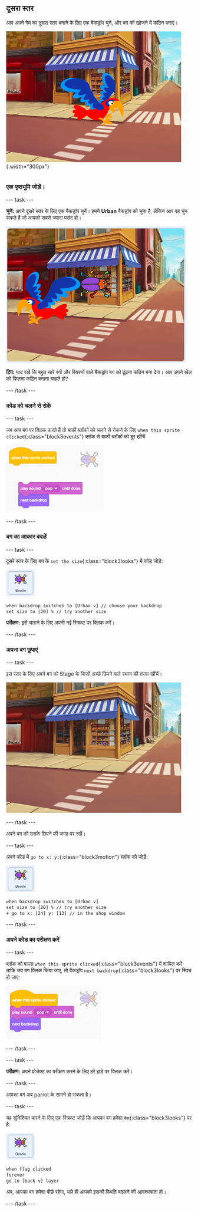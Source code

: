 ## दूसरा स्तर

<div style="display: flex; flex-wrap: wrap">
<div style="flex-basis: 200px; flex-grow: 1; margin-right: 15px;">
आप अपने गेम का दूसरा स्तर बनाने के लिए एक बैकड्रॉप चुनें, और बग को खोजने में कठिन बनाएं। 
</div>
<div>

![छिपे हुए बग के साथ एक सड़क दृश्य।](images/second-level.png){:width="300px"}

</div>
</div>

### एक पृष्ठभूमि जोड़ें।

--- task ---

**चुनें:** अपने दूसरे स्तर के लिए एक बैकड्रॉप चुनें। हमने **Urban** बैकड्रॉप को चुना है, लेकिन आप वह चुन सकते हैं जो आपको सबसे ज्यादा पसंद हो।

![एक शहरी बैकड्रॉप पर बग और parrot।](images/insert-urban-backdrop.png)

**टिप:** याद रखें कि बहुत सारे रंगों और विवरणों वाले बैकड्रॉप बग को ढूंढना कठिन बना देगा। आप अपने खेल को कितना कठिन बनाना चाहते हो?

--- /task ---

### कोड को चलने से रोकें

--- task ---

जब आप बग पर क्लिक करते हैं तो बाकी ब्लॉकों को चलने से रोकने के लिए `when this sprite clicked`{:class="block3events"} ब्लॉक से बाकी ब्लॉकों को दूर खींचें

![कोड तोड़ना।](images/breaking-script.png)

--- /task ---

### बग का आकार बदलें

--- task ---

दूसरे स्तर के लिए बग के `set the size`{:class="block3looks"} में कोड जोड़ें:

![बग स्प्राइट।](images/bug-sprite.png)

```blocks3
when backdrop switches to [Urban v] // choose your backdrop
set size to [20] % // try another size 
```

**परीक्षण:** इसे चलाने के लिए अपनी नई स्क्रिप्ट पर क्लिक करें।

--- /task ---

### अपना बग छुपाएं

--- task ---

इस स्तर के लिए अपने बग को Stage के किसी अच्छे छिपने वाले स्थान की तरफ खींचें।

![बैकड्रॉप के बीच में दुकान की खिड़की में छिपा बग।](images/hidden-urban-backdrop.png)

--- /task ---

अपने बग को उसके छिपने की जगह पर रखें।

--- task ---

अपने कोड में `go to x: y:`{:class="block3motion"} ब्लॉक को जोड़ें:

![बग स्प्राइट।](images/bug-sprite.png)

```blocks3
when backdrop switches to [Urban v]
set size to [20] % // try another size 
+ go to x: [24] y: [13] // in the shop window
```

--- /task ---

### अपने कोड का परीक्षण करें

--- task ---

ब्लॉक को वापस `when this sprite clicked`{:class="block3events"} में शामिल करें ताकि जब बग क्लिक किया जाए, तो बैकड्रॉप `next backdrop`{:class="block3looks"} पर स्विच हो जाए:

![ब्लॉक एक साथ वापस जुड़ गए हैं।](images/fixed-script.png)

--- /task ---

--- task ---

**परीक्षण:** अपने प्रोजेक्ट का परीक्षण करने के लिए हरे झंडे पर क्लिक करें।

--- /task ---

आपका बग अब parrot के सामने हो सकता है।

--- task ---

यह सुनिश्चित करने के लिए एक स्क्रिप्ट जोड़ें कि आपका बग हमेशा `बैक`{:class="block3looks"} पर है:

![बग स्प्राइट।](images/bug-sprite.png)

```blocks3
when flag clicked
forever
go to [back v] layer
```

अब, आपका बग हमेशा पीछे रहेगा, भले ही आपको इसकी स्थिति बदलने की आवश्यकता हो।

--- /task ---
